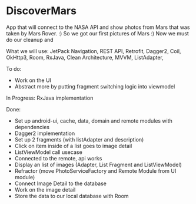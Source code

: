 # DiscoverMars

App that will connect to the NASA API and show photos from Mars that was taken by Mars Rover. :)
So we got our first pictures of Mars :)
Now we must do our cleanup and 

What we will use:
JetPack Navigation,
REST API,
Retrofit,
Dagger2,
Coil,
OkHttp3,
Room,
RxJava,
Clean Architecture,
MVVM,
ListAdapter,


To do:

- Work on the UI
- Abstract more by putting fragment switching logic into viewmodel


In Progress:
RxJava implementation

Done:

- Set up android-ui, cache, data, domain and remote modules with dependencies
- Dagger2 implementation
- Set up 2 fragments (with listAdapter and description)
- Click on item inside of a list goes to image detail
- ListViewModel call usecase
- Connected to the remote, api works
- Display an list of images (Adapter, List Fragment and ListViewModel)
- Refractor (move PhotoServiceFactory and Remote Module from UI module)
- Connect Image Detail to the database
- Work on the image detail
- Store the data to our local database with Room
